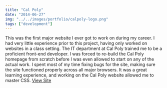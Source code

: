 ```yaml
---
title: "Cal Poly"
date: "2014-06-27"
img: "../../images/portfolio/calpoly-logo.png"
tags: ["development"]
---
```

This was the first major website I ever got to work on during my career. I had very little experience prior to this project, having only worked on websites in a class setting. The IT department at Cal Poly trained me to be a proficient front-end developer. I was forced to re-build the Cal Poly homepage from scratch before I was even allowed to start on any of the actual work. I spent most of my time fixing bugs for the site, making sure the site functioned properly across all major browsers. It was a great learning experience, and working on the Cal Poly website allowed me to master CSS.
<a href="http://calpoly.edu/" target="_blank">View Site</a>



<!-- title: 'Cal Poly Template'
date: '17:34 06/27/2014'
taxonomy:
    category: portfolio
portfolio:
    filter: dev
    description: 'This was the first major website I ever got to work on during my career. I had very little experience prior to this project, having only worked on websites in a class setting. The IT department at Cal Poly trained me to be a proficient front-end developer. I was forced to re-build the Cal Poly homepage from scratch before I was even allowed to start on any of the actual work. I spent most of my time fixing bugs for the site, making sure the site functioned properly across all major browsers. It was a great learning experience, and working on the Cal Poly website allowed me to master CSS. '
    link: 'http://calpoly.edu/'
img:
    src: /images/portfolio/calpoly-logo.png
    alt: 'Cal Poly logo'
largeImg:
    src: /images/portfolio/calpoly-mockup.png
    alt: 'Cal Poly Mockup' -->
